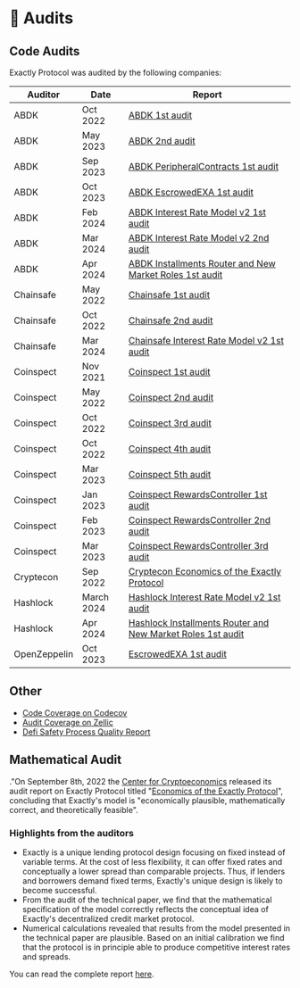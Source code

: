# 🔎 Audits

## Code Audits

Exactly Protocol was audited by the following companies:

| Auditor      | Date       | Report                                                                                                                                                                                    |
| ------------ | ---------- | ----------------------------------------------------------------------------------------------------------------------------------------------------------------------------------------- |
| ABDK         | Oct 2022   | [ABDK 1st audit](https://github.com/exactly/audits/blob/main/ABDK%201st%20audit%20\(Oct-22\).pdf)                                                                                         |
| ABDK         | May 2023   | [ABDK 2nd audit](https://github.com/exactly/audits/blob/main/ABDK%202nd%20audit%20\(May-23\).pdf)                                                                                         |
| ABDK         | Sep 2023   | [ABDK PeripheralContracts 1st audit](https://github.com/exactly/audits/blob/main/ABDK%20PeripheralContracts%201st%20audit%20\(Sep-23\).pdf)                                               |
| ABDK         | Oct 2023   | [ABDK EscrowedEXA 1st audit](https://github.com/exactly/audits/blob/main/ABDK%20EscrowedEXA%20\(Sep-23\).pdf)                                                                             |
| ABDK         | Feb 2024   | [ABDK Interest Rate Model v2 1st audit](https://github.com/exactly/audits/blob/main/ABDK%20Interest%20Rate%20Model%20v2%20\(Feb-24\).pdf)                                                 |
| ABDK         | Mar 2024   | [ABDK Interest Rate Model v2 2nd audit](https://github.com/exactly/audits/blob/main/ABDK%20Interest%20Rate%20Model%20v2%20\(Mar-24\).pdf)                                                 |
| ABDK         | Apr 2024   | [ABDK Installments Router and New Market Roles 1st audit](https://github.com/exactly/audits/blob/main/ABDK%20Installments%20Router%20and%20New%20Market%20Roles%20\(Apr-24\).pdf)         |
| Chainsafe    | May 2022   | [Chainsafe 1st audit](https://github.com/exactly/audits/blob/main/Chainsafe%201st%20audit%20\(May-22\).pdf)                                                                               |
| Chainsafe    | Oct 2022   | [Chainsafe 2nd audit](https://github.com/exactly/audits/blob/main/Chainsafe%202nd%20audit%20\(Oct-22\).pdf)                                                                               |
| Chainsafe    | Mar 2024   | [Chainsafe Interest Rate Model v2 1st audit](https://github.com/exactly/audits/blob/main/Chainsafe%20Interest%20Rate%20Model%20v2%20\(Mar-24\).pdf)                                       |
| Coinspect    | Nov 2021   | [Coinspect 1st audit](https://github.com/exactly/audits/blob/main/Coinspect%201st%20audit%20\(Nov-21\).pdf)                                                                               |
| Coinspect    | May 2022   | [Coinspect 2nd audit](https://github.com/exactly/audits/blob/main/Coinspect%202nd%20audit%20\(May-22\).pdf)                                                                               |
| Coinspect    | Oct 2022   | [Coinspect 3rd audit](https://github.com/exactly/audits/blob/main/Coinspect%203rd%20audit%20\(Oct-22\).pdf)                                                                               |
| Coinspect    | Oct 2022   | [Coinspect 4th audit](https://github.com/exactly/audits/blob/main/Coinspect%204th%20audit%20\(Oct-22\).pdf)                                                                               |
| Coinspect    | Mar 2023   | [Coinspect 5th audit](https://github.com/exactly/audits/blob/main/Coinspect%205th%20audit%20\(Mar-23\).pdf)                                                                               |
| Coinspect    | Jan 2023   | [Coinspect RewardsController 1st audit](https://github.com/exactly/audits/blob/main/Coinspect%20RewardsController%201st%20audit%20\(Jan-23\).pdf)                                         |
| Coinspect    | Feb 2023   | [Coinspect RewardsController 2nd audit](https://github.com/exactly/audits/blob/main/Coinspect%20RewardsController%202nd%20audit%20\(Feb-23\).pdf)                                         |
| Coinspect    | Mar 2023   | [Coinspect RewardsController 3rd audit](https://github.com/exactly/audits/blob/main/Coinspect%20RewardsController%203rd%20audit%20\(Mar-23\).pdf)                                         |
| Cryptecon    | Sep 2022   | [Cryptecon Economics of the Exactly Protocol](https://github.com/exactly/audits/blob/main/Cryptecon\_Economics\_of\_the\_Exactly\_Protocol\(Sep-22\).pdf)                                 |
| Hashlock     | March 2024 | [Hashlock Interest Rate Model v2 1st audit](https://github.com/exactly/audits/blob/main/Hashlock%20Interest%20Rate%20Model%20v2%20\(Mar-24\).pdf)                                         |
| Hashlock     | Apr 2024   | [Hashlock Installments Router and New Market Roles 1st audit](https://github.com/exactly/audits/blob/main/Hashlock%20Installments%20Router%20and%20New%20Market%20Roles%20\(Apr-24\).pdf) |
| OpenZeppelin | Oct 2023   | [EscrowedEXA 1st audit](https://github.com/exactly/audits/blob/main/OpenZeppelin%20EscrowedEXA%20\(Oct-23\).pdf)                                                                          |

## Other

* [Code Coverage on Codecov](https://app.codecov.io/gh/exactly/protocol)
* [Audit Coverage on Zellic](https://app.zellic.io/coverage/exactly-protocol)
* [Defi Safety Process Quality Report](https://defisafety.com/app/pqrs/531)

## Mathematical Audit

."On September 8th, 2022 the [Center for Cryptoeconomics](https://cryptecon.org/home.html) released its audit report on Exactly Protocol titled "[Economics of the Exactly Protocol](https://github.com/exactly/audits/blob/main/Cryptecon\_Economics\_of\_the\_Exactly\_Protocol\(Sep-22\).pdf)", concluding that Exactly's model is "economically plausible, mathematically correct, and theoretically feasible".

### Highlights from the auditors

* Exactly is a unique lending protocol design focusing on fixed instead of variable terms. At the cost of less flexibility, it can offer fixed rates and conceptually a lower spread than comparable projects. Thus, if lenders and borrowers demand fixed terms, Exactly's unique design is likely to become successful.
* From the audit of the technical paper, we find that the mathematical specification of the model correctly reflects the conceptual idea of Exactly's decentralized credit market protocol.
* Numerical calculations revealed that results from the model presented in the technical paper are plausible. Based on an initial calibration we find that the protocol is in principle able to produce competitive interest rates and spreads.

You can read the complete report [here](https://github.com/exactly/audits/blob/main/Cryptecon\_Economics\_of\_the\_Exactly\_Protocol\(Sep-22\).pdf).
